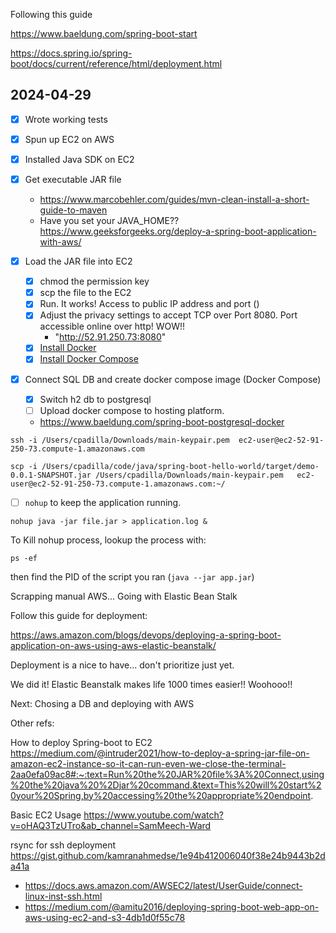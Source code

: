 Following this guide

https://www.baeldung.com/spring-boot-start

https://docs.spring.io/spring-boot/docs/current/reference/html/deployment.html

## 2024-04-29 

- [X] Wrote working tests
- [X] Spun up EC2 on AWS
- [X] Installed Java SDK on EC2
- [X] Get executable JAR file
	- https://www.marcobehler.com/guides/mvn-clean-install-a-short-guide-to-maven
	- Have you set your JAVA_HOME?? https://www.geeksforgeeks.org/deploy-a-spring-boot-application-with-aws/

- [X] Load the JAR file into EC2
	- [X] chmod the permission key
	- [X] scp the file to the EC2
	- [X] Run. It works! Access to public IP address and port ()
	- [X] Adjust the privacy settings to accept TCP over Port 8080. Port accessible online over http! WOW!!
		- "http://52.91.250.73:8080"
	- [X] [Install Docker](https://stackoverflow.com/questions/53918841/how-to-install-docker-on-amazon-linux2)
	- [X] [Install Docker Compose](https://stackoverflow.com/questions/63708035/installing-docker-compose-on-amazon-ec2-linux-2-9kb-docker-compose-file)
	
- [X] Connect SQL DB and create docker compose image (Docker Compose)
	- [X] Switch h2 db to postgresql
	- [ ] Upload docker compose to hosting platform.
	-	https://www.baeldung.com/spring-boot-postgresql-docker

```
ssh -i /Users/cpadilla/Downloads/main-keypair.pem  ec2-user@ec2-52-91-250-73.compute-1.amazonaws.com
```

```
scp -i /Users/cpadilla/code/java/spring-boot-hello-world/target/demo-0.0.1-SNAPSHOT.jar /Users/cpadilla/Downloads/main-keypair.pem   ec2-user@ec2-52-91-250-73.compute-1.amazonaws.com:~/
```

- [ ] `nohup` to keep the application running.

```
nohup java -jar file.jar > application.log &
```

To Kill nohup process, lookup the process with:

```
ps -ef
```

then find the PID of the script you ran (`java --jar app.jar`)

Scrapping manual AWS... Going with Elastic Bean Stalk

Follow this guide for deployment:

https://aws.amazon.com/blogs/devops/deploying-a-spring-boot-application-on-aws-using-aws-elastic-beanstalk/

Deployment is a nice to have... don't prioritize just yet.

We did it! Elastic Beanstalk makes life 1000 times easier!! Woohooo!!

Next: Chosing a DB and deploying with AWS


Other refs:

How to deploy Spring-boot to EC2
https://medium.com/@intruder2021/how-to-deploy-a-spring-jar-file-on-amazon-ec2-instance-so-it-can-run-even-we-close-the-terminal-2aa0efa09ac8#:~:text=Run%20the%20JAR%20file%3A%20Connect,using%20the%20java%20%2Djar%20command.&text=This%20will%20start%20your%20Spring,by%20accessing%20the%20appropriate%20endpoint.

Basic EC2 Usage
https://www.youtube.com/watch?v=oHAQ3TzUTro&ab_channel=SamMeech-Ward

rsync for ssh deployment
https://gist.github.com/kamranahmedse/1e94b412006040f38e24b9443b2da41a

- https://docs.aws.amazon.com/AWSEC2/latest/UserGuide/connect-linux-inst-ssh.html
- https://medium.com/@amitu2016/deploying-spring-boot-web-app-on-aws-using-ec2-and-s3-4db1d0f55c78